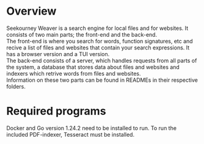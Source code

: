 # Overview

Seekourney Weaver is a search engine for local files and for websites. 
It consists of two main parts; the front-end and the back-end.   
The front-end is where you search for words, function signatures, etc 
and recive a list of files and websites that contain your search expressions. 
It has a browser version and a TUI version.   
The back-end consists of a server, 
which handles requests from all parts of the system, 
a database that stores data about files and websites 
and indexers which retrive words from files and websites.   
Information on these two parts can be found in READMEs 
in their respective folders.

# Required programs

Docker and Go version 1.24.2 need to be installed to run.
To run the included PDF-indexer, Tesseract must be installed.
